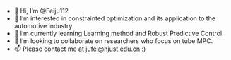- 👋 Hi, I’m @Feiju112
- 👀 I’m interested in constrainted optimization and its application to the automotive industry.
- 🌱 I’m currently learning Learning method and Robust Predictive Control.
- 💞️ I’m looking to collaborate on researchers who focus on tube MPC.
- 📫 Please contact me at jufei@njust.edu.cn :)

<!---
Feiju112/Feiju112 is a ✨ special ✨ repository because its `README.md` (this file) appears on your GitHub profile.
You can click the Preview link to take a look at your changes.
--->
